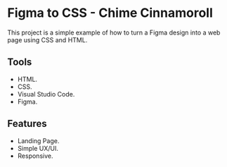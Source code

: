# Figma to CSS - Chime Cinnamoroll

This project is a simple example of how to turn a Figma design into a web page using CSS and HTML.

## Tools

* HTML.
* CSS.
* Visual Studio Code.
* Figma.

## Features

* Landing Page.
* Simple UX/UI.
* Responsive.